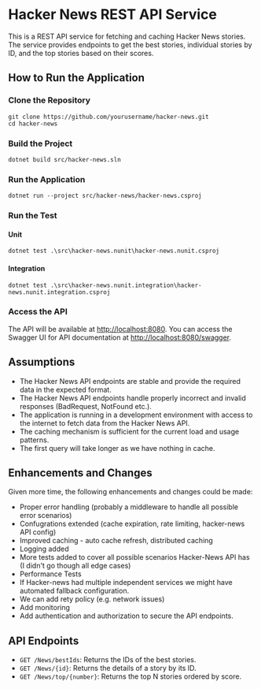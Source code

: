 # Hacker News REST API Service

This is a REST API service for fetching and caching Hacker News stories. The service provides endpoints to get the best stories, individual stories by ID, and the top stories based on their scores.

## How to Run the Application

### Clone the Repository

```pwsh
git clone https://github.com/yourusername/hacker-news.git
cd hacker-news
```

### Build the Project

```pwsh
dotnet build src/hacker-news.sln
```

### Run the Application

```pwsh
dotnet run --project src/hacker-news/hacker-news.csproj
```

### Run the Test

#### Unit

```pwsh
dotnet test .\src\hacker-news.nunit\hacker-news.nunit.csproj
```

#### Integration

```pwsh
dotnet test .\src\hacker-news.nunit.integration\hacker-news.nunit.integration.csproj
```
### Access the API

The API will be available at [http://localhost:8080](http://localhost:8080). You can access the Swagger UI for API documentation at [http://localhost:8080/swagger](http://localhost:8080/swagger).

## Assumptions

- The Hacker News API endpoints are stable and provide the required data in the expected format.
- The Hacker News API endpoints handle properly incorrect and invalid responses (BadRequest, NotFound etc.).
- The application is running in a development environment with access to the internet to fetch data from the Hacker News API.
- The caching mechanism is sufficient for the current load and usage patterns.
- The first query will take longer as we have nothing in cache.

## Enhancements and Changes

Given more time, the following enhancements and changes could be made:
 - Proper error handling (probably a middleware to handle all possible error scenarios)
 - Confugrations extended (cache expiration, rate limiting, hacker-news API config)
 - Improved caching - auto cache refresh, distributed caching
 - Logging added
 - More tests added to cover all possible scenarios Hacker-News API has (I didn't go though all edge cases)
 - Performance Tests
 - If Hacker-news had multiple independent services we might have automated fallback configuration.
 - We can add rety policy (e.g. network issues)
 - Add monitoring 
 - Add authentication and authorization to secure the API endpoints.

## API Endpoints

- `GET /News/bestIds`: Returns the IDs of the best stories.
- `GET /News/{id}`: Returns the details of a story by its ID.
- `GET /News/top/{number}`: Returns the top N stories ordered by score.
